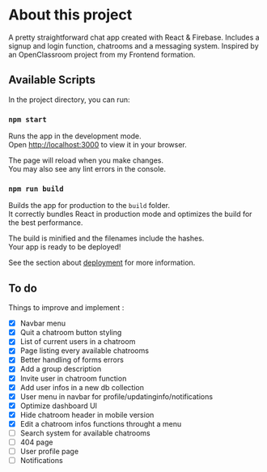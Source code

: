 # About this project

A pretty straightforward chat app created with React & Firebase. Includes a signup and login function, chatrooms and a messaging system. Inspired by an OpenClassroom project from my Frontend formation.

## Available Scripts

In the project directory, you can run:

### `npm start`

Runs the app in the development mode.\
Open [http://localhost:3000](http://localhost:3000) to view it in your browser.

The page will reload when you make changes.\
You may also see any lint errors in the console.


### `npm run build`

Builds the app for production to the `build` folder.\
It correctly bundles React in production mode and optimizes the build for the best performance.

The build is minified and the filenames include the hashes.\
Your app is ready to be deployed!

See the section about [deployment](https://facebook.github.io/create-react-app/docs/deployment) for more information.


## To do

Things to improve and implement :
- [x] Navbar menu
- [x] Quit a chatroom button styling
- [x] List of current users in a chatroom
- [x] Page listing every available chatrooms
- [x] Better handling of forms errors
- [x] Add a group description
- [x] Invite user in chatroom function
- [x] Add user infos in a new db collection
- [x] User menu in navbar for profile/updatinginfo/notifications
- [x] Optimize dashboard UI
- [x] Hide chatroom header in mobile version
- [x] Edit a chatroom infos functions throught a menu
- [ ] Search system for available chatrooms
- [ ] 404 page
- [ ] User profile page
- [ ] Notifications